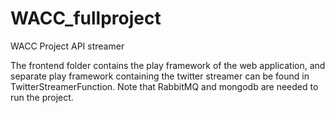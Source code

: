 # WACC_fullproject
WACC Project API streamer

The frontend folder contains the play framework of the web application, and separate play framework 
containing the twitter streamer can be found in TwitterStreamerFunction. Note that RabbitMQ and mongodb 
are needed to run the project.
